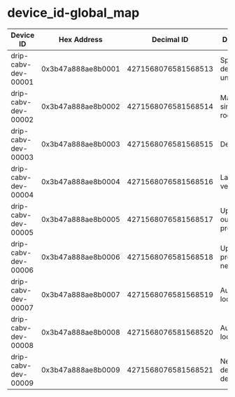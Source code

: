# device_id-global_map

| **Device ID**           | **Hex Address**        | **Decimal ID**          | **Description**                         |
|--------------------------|------------------------|--------------------------|-----------------------------------------|
| drip-cabv-dev-00001      | 0x3b47a888ae8b0001     | 4271568076581568513      | Spare development unit                 |
| drip-cabv-dev-00002      | 0x3b47a888ae8b0002     | 4271568076581568514      | Main solar simulator room              |
| drip-cabv-dev-00003      | 0x3b47a888ae8b0003     | 4271568076581568515      | Development                             |
| drip-cabv-dev-00004      | 0x3b47a888ae8b0004     | 4271568076581568516      | Lab smallbox version                   |
| drip-cabv-dev-00005      | 0x3b47a888ae8b0005     | 4271568076581568517      | Upstairs outside prototype             |
| drip-cabv-dev-00006      | 0x3b47a888ae8b0006     | 4271568076581568518      | Upstairs prototype 2 newer             |
| drip-cabv-dev-00007      | 0x3b47a888ae8b0007     | 4271568076581568519      | Australia loc1                         |
| drip-cabv-dev-00008      | 0x3b47a888ae8b0008     | 4271568076581568520      | Australia loc2                         |
| drip-cabv-dev-00009      | 0x3b47a888ae8b0009     | 4271568076581568521      | New development desk unit              |
